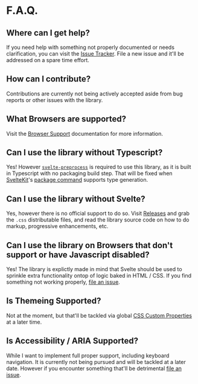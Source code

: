 # F.A.Q.

## Where can I get help?

If you need help with something not properly documented or needs clarification, you can visit the [Issue Tracker](https://github.com/novacbn/kahi-ui/issues). File a new issue and it'll be addressed on a spare time effort.

## How can I contribute?

Contributions are currently not being actively accepted aside from bug reports or other issues with the library.

## What Browsers are supported?

Visit the [Browser Support](../framework/browser-support.md) documentation for more information.

## Can I use the library without Typescript?

Yes! However [`svelte-preprocess`](https://github.com/sveltejs/svelte-preprocess) is required to use this library, as it is built in Typescript with no packaging build step. That will be fixed when [SvelteKit](https://kit.svelte.dev)'s [package command](https://kit.svelte.dev/docs#packaging) supports type generation.

## Can I use the library without Svelte?

Yes, however there is no official support to do so. Visit [Releases](https://github.com/novacbn/kahi-ui/releases) and grab the `.css` distributable files, and read the library source code on how to do markup, progressive enhancements, etc.

## Can I use the library on Browsers that don't support or have Javascript disabled?

Yes! The library is explictly made in mind that Svelte should be used to sprinkle extra functionality ontop of logic baked in HTML / CSS. If you find something not working properly, [file an issue](https://github.com/novacbn/kahi-ui/issues).

## Is Themeing Supported?

Not at the moment, but that'll be tackled via global [CSS Custom Properties](https://developer.mozilla.org/en-US/docs/Web/CSS/Using_CSS_custom_properties) at a later time.

## Is Accessibility / ARIA Supported?

While I want to implement full proper support, including keyboard navigation. It is currently not being pursued and will be tackled at a later date. However if you encounter something that'll be detrimental [file an issue](https://github.com/novacbn/kahi-ui/issues).
